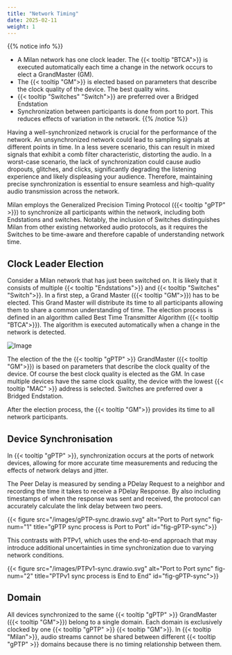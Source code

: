 ```yaml
---
title: "Network Timing"
date: 2025-02-11
weight: 1
---
```


{{% notice info %}}
- A Milan network has one clock leader. The {{< tooltip "BTCA">}} is executed automatically each time a change in the network occurs to elect a GrandMaster (GM).
- The {{< tooltip "GM">}} is elected based on parameters that describe the clock quality of the device. The best quality wins.
- {{< tooltip "Switches" "Switch">}} are preferred over a Bridged Endstation
- Synchronization between participants is done from port to port. This reduces effects of variation in the network.
{{% /notice %}}

Having a well-synchronized network is crucial for the performance of the network. An unsynchronized network could lead to sampling signals at different points in time. In a less severe scenario, this can result in mixed signals that exhibit a comb filter characteristic, distorting the audio. In a worst-case scenario, the lack of synchronization could cause audio dropouts, glitches, and clicks, significantly degrading the listening experience and likely displeasing your audience. Therefore, maintaining precise synchronization is essential to ensure seamless and high-quality audio transmission across the network.

Milan employs the Generalized Precision Timing Protocol ({{< tooltip "gPTP" >}}) to synchronize all participants within the network, including both Endstations and switches. Notably, the inclusion of Switches distinguishes Milan from other existing networked audio protocols, as it requires the Switches to be time-aware and therefore capable of understanding network time.

## Clock Leader Election

<div class="text-image-container">
  <div class="text">
    <p>Consider a Milan network that has just been switched on. It is likely that it consists of multiple {{< tooltip "Endstations">}} and {{< tooltip "Switches" "Switch">}}. In a first step, a Grand Master ({{< tooltip "GM">}}) has to be elected. This Grand Master will distribute its time to all participants allowing them to share a common understanding of time. The election process is defined in an algorithm called Best Time Transmitter Algorithm ({{< tooltip "BTCA">}}). The algorithm is executed automatically when a change in the network is detected.</p>
  </div>
  <div class="image">
    <img src="/images/gPTP-BTCA.drawio.svg" alt="Image" style="max-width: 100%; height: auto;">
  </div>
</div>

The election of the the {{< tooltip "gPTP" >}} GrandMaster ({{< tooltip "GM">}}) is based on parameters that describe the clock quality of the device. Of course the best clock quality is elected as the GM. In case multiple devices have the same clock quality, the device with the lowest {{< tooltip "MAC" >}} address is selected. Switches are preferred over a Bridged Endstation.
  
After the election process, the {{< tooltip "GM">}} provides its time to all network participants.

## Device Synchronisation

In {{< tooltip "gPTP" >}}, synchronization occurs at the ports of network devices, allowing for more accurate time measurements and reducing the effects of network delays and jitter.

The Peer Delay is measured by sending a PDelay Request to a neighbor and recording the time it takes to receive a PDelay Response. By also including timestamps of when the response was sent and received, the protocol can accurately calculate the link delay between two peers.

{{< figure src="/images/gPTP-sync.drawio.svg" alt="Port to Port sync" fig-num="1" title="gPTP sync process is Port to Port" id="fig-gPTP-sync">}}

This contrasts with PTPv1, which uses the end-to-end approach that may introduce additional uncertainties in time synchronization due to varying network conditions.

{{< figure src="/images/PTPv1-sync.drawio.svg" alt="Port to Port sync" fig-num="2" title="PTPv1 sync process is End to End" id="fig-gPTP-sync">}}

## Domain
All devices synchronized to the same {{< tooltip "gPTP" >}} GrandMaster ({{< tooltip "GM">}}) belong to a single domain. Each domain is exclusively clocked by one {{< tooltip "gPTP" >}} {{< tooltip "GM">}}. In {{< tooltip "Milan">}}, audio streams cannot be shared between different {{< tooltip "gPTP" >}} domains because there is no timing relationship between them.